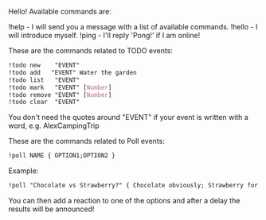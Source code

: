 Hello! Available commands are:

!help  - I will send you a message with a list of available commands.
!hello - I will introduce myself.
!ping  - I'll reply 'Pong!' if I am online!

These are the commands related to TODO events:
```css
!todo new    "EVENT"
!todo add	"EVENT" Water the garden
!todo list   "EVENT"
!todo mark   "EVENT" [Number]
!todo remove "EVENT" [Number]
!todo clear  "EVENT"
```
You don't need the quotes around "EVENT" if your event is written with a word, e.g. AlexCampingTrip

These are the commands related to Poll events:
```css
!poll NAME { OPTION1;OPTION2 }
```
Example:
```css
!poll "Chocolate vs Strawberry?" { Chocolate obviously; Strawberry for sure! }
```
You can then add a reaction to one of the options and after a delay the results will be announced!

